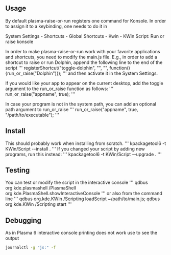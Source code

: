 

## Usage
By default plasma-raise-or-run registers one command for Konsole.
In order to assign it to a keybinding, one needs to do it in

System Settings - Shortcuts - Global Shortcuts - Kwin - KWin Script: Run or raise konsole

In order to make plasma-raise-or-run work with your favorite applications and shortcuts,
you need to modify the main.js file. E.g., in order to add a shortcut to raise or run Dolphin, append the following line to the end of the script
'''
registerShortcut("toggle-dolphin", "", "",
                 function() {run_or_raise("Dolphin")});
'''
and then activate it in the System Settings.

If you would like your app to appear on the current desktop, add the toggle argument to the run_or_raise function as follows:
'''
run_or_raise("appname", true);
'''

In case your program is not in the system path, you can add an optional path argument to run_or_raise
'''
run_or_raise("appname", true, "/path/to/executable");
'''

## Install
This should probably work when installing from scratch.
'''
kpackagetool6 -t KWin/Script --install .
'''
If you changed your script by adding new programs, run this instead:
'''
kpackagetool6 -t KWin/Script --upgrade .
'''


## Testing
You can test or modify the script in the interactive console
'''
qdbus org.kde.plasmashell /PlasmaShell org.kde.PlasmaShell.showInteractiveConsole
'''
or also from the command line
'''
qdbus org.kde.KWin /Scripting loadScript ~/path/to/main.js; qdbus org.kde.KWin /Scripting start
'''

## Debugging 
As in Plasma 6 interactive console printing does not work use to see the output
``` sh
journalctl -g "js:" -f
```

